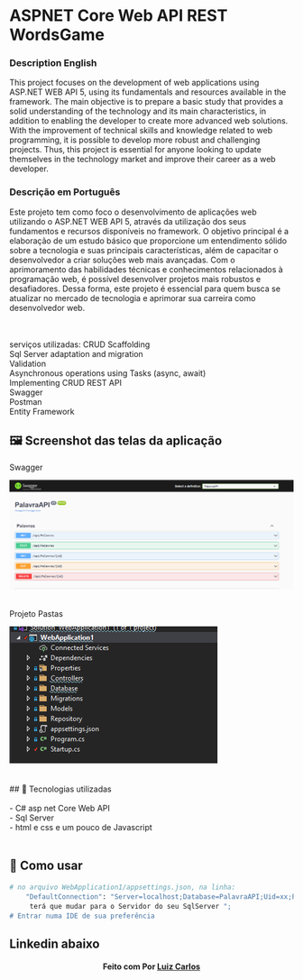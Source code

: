 # ASPNET Core Web API REST WordsGame


<h3>Description English</h3>
<p>
    This project focuses on the development of web applications using ASP.NET WEB API 5, using its fundamentals and resources available in the framework. The main objective is to prepare a basic study that provides a solid understanding of the technology and its main characteristics, in addition to enabling the developer to create more advanced web solutions. With the improvement of technical skills and knowledge related to web programming, it is possible to develop more robust and challenging projects. Thus, this project is essential for anyone looking to update themselves in the technology market and improve their career as a web developer.
    </p>

<h3>Descrição em Português </h3>
<p>Este projeto tem como foco o desenvolvimento de aplicações web utilizando o ASP.NET WEB API 5, através da utilização dos seus fundamentos e recursos disponíveis no framework. O objetivo principal é a elaboração de um estudo básico que proporcione um entendimento sólido sobre a tecnologia e suas principais características, além de capacitar o desenvolvedor a criar soluções web mais avançadas. Com o aprimoramento das habilidades técnicas e conhecimentos relacionados à programação web, é possível desenvolver projetos mais robustos e desafiadores. Dessa forma, este projeto é essencial para quem busca se atualizar no mercado de tecnologia e aprimorar sua carreira como desenvolvedor web. </p>

<br />
<br />
serviços utilizadas:
CRUD Scaffolding</br>
Sql Server adaptation and migration</br>
Validation</br>
Asynchronous operations using Tasks (async, await)</br>
Implementing CRUD REST API</br>
Swagger</br>
Postman</br>
Entity Framework</br>


## 🖼 Screenshot das telas da aplicação <br/>
<p>Swagger</p><img src="imagens/swagger.PNG">
<br/>
<br/>
<p>Projeto Pastas</p><img src="imagens/Projeto.PNG">
<br/>
<br/>

<br/>
## 🚀 Tecnologias utilizadas <br/>
<br/>
- C#  asp net Core Web API<br/>
- Sql Server <br/>
- html e css e um pouco de Javascript <br/>
<br/>

## 🚀 Como usar <br/>

```bash
# no arquivo WebApplication1/appsettings.json, na linha:
    "DefaultConnection": "Server=localhost;Database=PalavraAPI;Uid=xx;Pwd=xx;";
     terá que mudar para o Servidor do seu SqlServer ";
# Entrar numa IDE de sua preferência 


```


## Linkedin abaixo

<h4 align="center">
   Feito com Por   <a href="https://www.linkedin.com/in/luiz-carlos-b50693173/" target="_blank"> Luiz Carlos </a>
</h4>

</html>
